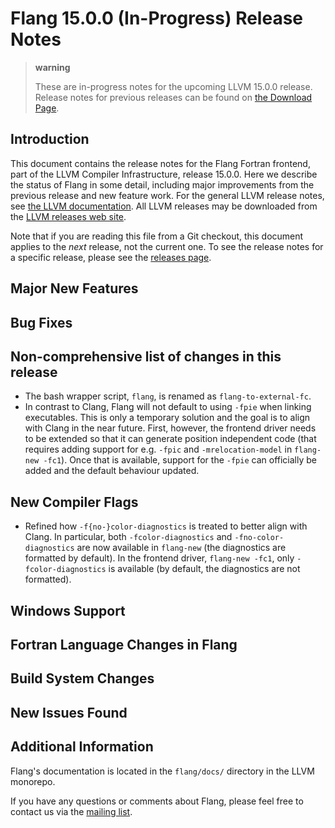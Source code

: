 # Flang 15.0.0 (In-Progress) Release Notes

> **warning**
>
> These are in-progress notes for the upcoming LLVM 15.0.0 release.
> Release notes for previous releases can be found on [the Download
> Page](https://releases.llvm.org/download.html).

## Introduction

This document contains the release notes for the Flang Fortran frontend,
part of the LLVM Compiler Infrastructure, release 15.0.0. Here we
describe the status of Flang in some detail, including major
improvements from the previous release and new feature work. For the
general LLVM release notes, see [the LLVM
documentation](https://llvm.org/docs/ReleaseNotes.html). All LLVM
releases may be downloaded from the [LLVM releases web
site](https://llvm.org/releases/).

Note that if you are reading this file from a Git checkout, this
document applies to the *next* release, not the current one. To see the
release notes for a specific release, please see the [releases
page](https://llvm.org/releases/).

## Major New Features

## Bug Fixes

## Non-comprehensive list of changes in this release
* The bash wrapper script, `flang`, is renamed as `flang-to-external-fc`.
* In contrast to Clang, Flang will not default to using `-fpie` when linking
  executables. This is only a temporary solution and the goal is to align with
  Clang in the near future. First, however, the frontend driver needs to be
  extended so that it can generate position independent code (that requires
  adding support for e.g. `-fpic` and `-mrelocation-model` in `flang-new
  -fc1`). Once that is available, support for the `-fpie` can officially be
  added and the default behaviour updated.

## New Compiler Flags
* Refined how `-f{no-}color-diagnostics` is treated to better align with Clang.
  In particular, both `-fcolor-diagnostics` and `-fno-color-diagnostics` are
  now available in `flang-new` (the diagnostics are formatted by default). In
  the frontend driver, `flang-new -fc1`, only `-fcolor-diagnostics` is
  available (by default, the diagnostics are not formatted).

## Windows Support

## Fortran Language Changes in Flang

## Build System Changes

## New Issues Found


## Additional Information

Flang's documentation is located in the `flang/docs/` directory in the
LLVM monorepo.

If you have any questions or comments about Flang, please feel free to
contact us via the [mailing
list](https://lists.llvm.org/mailman/listinfo/flang-dev).
